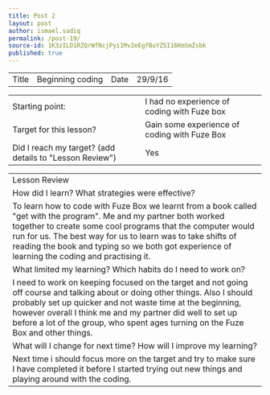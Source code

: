 ```yaml
---
title: Post 2
layout: post
author: ismael.sadiq
permalink: /post-19/
source-id: 1K3zILD1RZQrWfNcjPyi1Mv2eEgfBuYZ5I16KmSmZsbk
published: true
---
```

<table>
  <tr>
    <td>Title</td>
    <td>Beginning coding</td>
    <td>Date</td>
    <td>29/9/16</td>
  </tr>
</table>


<table>
  <tr>
    <td>Starting point:</td>
    <td>I had no experience of coding with Fuze box</td>
  </tr>
  <tr>
    <td>Target for this lesson?</td>
    <td>Gain some experience of coding with Fuze Box</td>
  </tr>
  <tr>
    <td>Did I reach my target? 
(add details to "Lesson Review")</td>
    <td>Yes</td>
  </tr>
</table>


<table>
  <tr>
    <td>Lesson Review</td>
  </tr>
  <tr>
    <td>How did I learn? What strategies were effective? </td>
  </tr>
  <tr>
    <td>To learn how to code with Fuze Box we learnt from a book called "get with the program". Me and my partner both worked together to create some cool programs that the computer would run for us. The best way for us to learn was to take shifts of reading the book and typing so we both got experience of learning the coding and practising it.
</td>
  </tr>
  <tr>
    <td>What limited my learning? Which habits do I need to work on? </td>
  </tr>
  <tr>
    <td>I need to work on keeping focused on the target and not going off course and talking about or doing other things. Also I should probably set up quicker and not waste time at the beginning, however overall I think me and my partner did well to set up before a lot of the group, who spent ages turning on the Fuze Box and other things.</td>
  </tr>
  <tr>
    <td>What will I change for next time? How will I improve my learning?</td>
  </tr>
  <tr>
    <td>Next time i should focus more on the target and try to make sure I have completed it before
I started trying out new things and playing around with the coding.</td>
  </tr>
</table>


